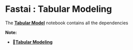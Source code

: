 # **Fastai : Tabular Modeling**

The [**Tabular Model**](https://github.com/ThinamXx/Fastai/blob/main/8.%20Tabular%20Modeling/TabularModel.ipynb) notebook contains all the dependencies

**Note:**
- 📑[**Tabular Modeling**](https://nbviewer.jupyter.org/github/ThinamXx/Fastai/blob/main/8.%20Tabular%20Modeling/TabularModel.ipynb)
